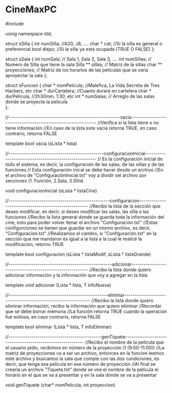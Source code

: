 # CineMaxPC

#include <iostream>

using namespace std;

struct sSilla 
{
    int numSilla; //A20, J8, ....
    char * cat; //Si la silla es general o preferencial
    bool dispo;  //Si la silla ya esta ocupada (TRUE O FALSE)
};

struct sSala
{
    int numSala; // Sala 1, Sala 2, Sala 3, ....
    int numSillas; // Numero de Silla que tiene la sala
    Silla ** sillas; // Matriz de la sillas 
    char ** proyecciones; // Matriz de los horarios de las peliculas que se vana aproyectar la sala 
};

struct sFuncion
{
    char * nomPelicula; //Malefica, La Vida Secreta de Tres Hackers, etc 
    char * durCartelera; //Cuanto durará en cartelera
    char * durPelicula; //2h30min, 1:30, etc
    int * numSalas; // Arreglo de las salas donde se proyecta la pelicula  
};
    
//------------------------------------------------------vacia-------------------------------------------------------------
//Verifica si la lista tiene o no tiene información 
//En caso de la lista este vacia retorna TRUE, en caso contrario, retorna FALSE 

template <typename T>
bool vacia (sLista <T> * lista)


//----------------------------------------------configuracionInicial------------------------------------------------------
// Es la configuración inicial de todo el sistema, es decir, la configuración de las salas, de las sillas y de las funciones 
// Esta configuración inical se debe hacer desde un archivo 
//En el archivo de "ConfiguraciónInicial.txt" voy a dividir sel archivo por secciones (1. Función, 2.Sala, 3.Silla)

void configuracionInicial (sLista * listaCine) 
     
                                            
//-------------------------------------------------configuracion-----------------------------------------------------
//Recibo la lista de la sección que deseo modificar, es decir, si deseo modificar las salas, las silla o las funciones
//Recibo la lista general donde se guarda toda la información del cine, esto para poder volver llenar el archivo "Configuración.txt"
//Estas configurciones se tienen que guardar en un mismo archivo, es decir, "Configuracion.txt"
//Realizamos el cambio, si "Configuración.txt" en la sección que me mandaron es igual a la lista a la cual le realicé la modificación, retorno TRUE

template <typename T>
bool configuracion (sLista <T> * listaModif, sLista <T> * listaGrande)


//--------------------------------------------------adicionar---------------------------------------------------------
//Recibo la lista donde quiero adicionar información y la información que voy a agregar en la lista 

template <typename T>
void adicionar (Lista <T> * lista, T infoNueva)


//------------------------------------------------eliminar-------------------------------------------------------------
//Recibo  la lista donde quiero eliminar información, recibo la información que quiero eliminar
//Recordar que se debe borrar memoria
//La función retorna TRUE cuando la operación fue exitosa, en caso contrario, retorna FALSE 

template <typename T>
bool eliminar (Lista <T> * lista, T infoEliminar)


//---------------------------------------------genTiquete----------------------------------------------------------
//Recibo el nombre de la película que el usuario pidio, recibimos en número de la proyección (1 (9:00-11:00))
//La matriz de proyecciones va a ser un archivo, entonces en la funcion leemos este archivo y buscamos la sala que comple con las dos condiciones, es decir, que tenga esa película en ese número de proyección
//Al final se crearía un archivo "Tiquete.txt" donde se vea el nombre de la película el horario en el que se va a presentar y en la sala donde se va a presentar 

void genTiquete (char* nomPelicula, int proyeccion)
